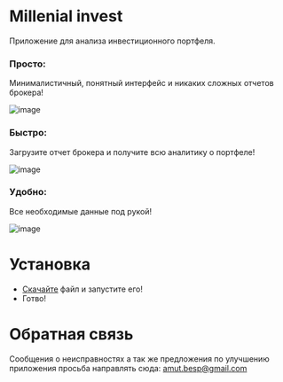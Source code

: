 # Millenial invest

Приложение для анализа инвестиционного портфеля.

### Просто: 
Минималистичный, понятный интерфейс и никаких сложных отчетов брокера!

![image](https://user-images.githubusercontent.com/60402289/120719901-86516180-c4e4-11eb-9d35-2e6fe57c1b0a.png)

### Быстро:
Загрузите отчет брокера и получите всю аналитику о портфеле!

![image](https://user-images.githubusercontent.com/60402289/120719935-9701d780-c4e4-11eb-93d6-2340f5e62436.png)

### Удобно:
Все необходимые данные под рукой!

![image](https://user-images.githubusercontent.com/60402289/120719979-af71f200-c4e4-11eb-89b0-bd4b4ac9a1c5.png)

# Установка
* [Cкачайте](https://drive.google.com/file/d/1kS7LhxaHWveLJ56yl_Es5pb0ja2m11bv/view?usp=sharing) файл и запустите его!
* Готво!

# Обратная связь
Сообщения о неисправностях а так же предложения по улучшению приложения просьба направлять сюда: amut.besp@gmail.com
